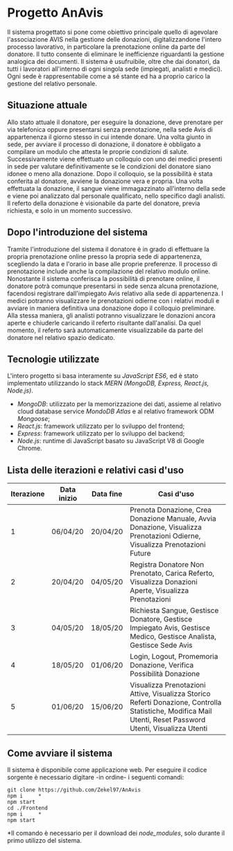 # Progetto AnAvis

Il sistema progettato si pone come obiettivo principale quello di agevolare l'associazione AVIS nella gestione delle donazioni, digitalizzandone l'intero processo lavorativo, in particolare la prenotazione online da parte del donatore. Il tutto consente di eliminare le inefficienze riguardanti la gestione analogica dei documenti.
Il sistema è usufruibile, oltre che dai donatori, da tutti i lavoratori all'interno di ogni singola sede (impiegati, analisti e medici).
Ogni sede è rappresentabile come a sé stante ed ha a proprio carico la gestione del relativo personale.

## Situazione attuale
Allo stato attuale il donatore, per eseguire la donazione, deve prenotare per via telefonica oppure presentarsi senza prenotazione, nella sede Avis di appartenenza il giorno stesso in cui intende donare.
Una volta giunto in sede, per avviare il processo di donazione, il donatore è obbligato a compilare un modulo che attesta le proprie condizioni di salute. Successivamente viene effettuato un colloquio con uno dei medici presenti in sede per valutare definitivamente se le condizioni del donatore siano idonee o meno alla donazione. Dopo il colloquio, se la possibilità è stata conferita al donatore, avviene la donazione vera e propria.
Una volta effettuata la donazione, il sangue viene immagazzinato all'interno della sede e viene poi analizzato dal personale qualificato, nello specifico dagli analisti.
Il referto della donazione è visionabile da parte del donatore, previa richiesta, e solo in un momento successivo.

## Dopo l'introduzione del sistema
Tramite l'introduzione del sistema il donatore è in grado di effettuare la propria prenotazione online presso la propria sede di appartenenza, scegliendo la data e l'orario in base alle proprie preferenze. Il processo di prenotazione include anche la compilazione del relativo modulo online.
Nonostante il sistema conferisca la possibilità di prenotare online, il donatore potrà comunque presentarsi in sede senza alcuna prenotazione, facendosi registrare dall'impiegato Avis relativo alla sede di appartenenza.
I medici potranno visualizzare le prenotazioni odierne con i relativi moduli e avviare in maniera definitiva una donazione dopo il colloquio preliminare.
Alla stessa maniera, gli analisti potranno visualizzare le donazioni ancora aperte e chiuderle caricando il referto risultante dall'analisi. Da quel momento, il referto sarà automaticamente visualizzabile da parte del donatore nel relativo spazio dedicato.

## Tecnologie utilizzate
L'intero progetto si basa interamente su *JavaScript ES6*, ed è stato implementato utilizzando lo stack *MERN (MongoDB, Express, React.js, Node.js)*.
- *MongoDB*: utilizzato per la memorizzazione dei dati, assieme al relativo cloud database service *MondoDB Atlas* e al relativo framework ODM *Mongoose*;
- *React.js*: framework utilizzato per lo sviluppo del frontend;
- *Express*: framework utilizzato per lo sviluppo del backend;
- *Node.js*: runtime di JavaScript basato su JavaScript V8 di Google Chrome.

## Lista delle iterazioni e relativi casi d'uso
| Iterazione | Data inizio | Data fine | Casi d'uso |
|------------|-------------|-----------|------------|
|     1      |   06/04/20          |   20/04/20         |  Prenota Donazione, Crea Donazione Manuale, Avvia Donazione, Visualizza Prenotazioni Odierne, Visualizza Prenotazioni Future                                           |
|     2      |   20/04/20          |   04/05/20         |   Registra Donatore Non Prenotato, Carica Referto, Visualizza Donazioni Aperte, Visualizza Prenotazioni                                              |
|     3      |   04/05/20          |   18/05/20         |   Richiesta Sangue, Gestisce Donatore, Gestisce Impiegato Avis, Gestisce Medico, Gestisce Analista, Gestisce Sede Avis                                            |
|     4      |   18/05/20          |   01/06/20         |  Login, Logout, Promemoria Donazione, Verifica Possibilità Donazione                                           |
|     5      |   01/06/20          |   15/06/20         |  Visualizza Prenotazioni Attive, Visualizza Storico Referti Donazione, Controlla Statistiche, Modifica Mail Utenti, Reset Password Utenti, Visualizza Utenti                                            |

## Come avviare il sistema
Il sistema è disponibile come applicazione web. Per eseguire il codice sorgente è necessario digitare -in ordine- i seguenti comandi:

```
git clone https://github.com/Zekel97/AnAvis
npm i     *
npm start
cd ./Frontend
npm i     *
npm start
```


\*Il comando è necessario per il download dei *node_modules*, solo durante il primo utilizzo del sistema.
